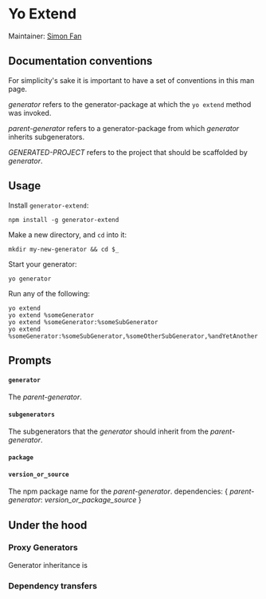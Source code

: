 # Yo Extend

Maintainer: [Simon Fan](https://github.com/simonfan)

## Documentation conventions

For simplicity's sake it is important to have a set of 
conventions in this man page. 

_generator_ refers to the generator-package at which the 
`yo extend` method was invoked.

_parent-generator_ refers to a generator-package from 
which _generator_ inherits subgenerators.

_GENERATED-PROJECT_ refers to the project that should be 
scaffolded by _generator_.


## Usage

Install `generator-extend`:

    npm install -g generator-extend

Make a new directory, and `cd` into it:

    mkdir my-new-generator && cd $_

Start your generator:

    yo generator

Run any of the following:

    yo extend
    yo extend %someGenerator
    yo extend %someGenerator:%someSubGenerator
    yo extend %someGenerator:%someSubGenerator,%someOtherSubGenerator,%andYetAnother

## Prompts

#### `generator`

The _parent-generator_.

#### `subgenerators`

The subgenerators that the _generator_ should inherit from the _parent-generator_.

#### `package`
#### `version_or_source`

The npm package name for the _parent-generator_.
dependencies: {
    _parent-generator_: _version_or_package_source_
}


## Under the hood

### Proxy Generators

Generator inheritance is 

### Dependency transfers

